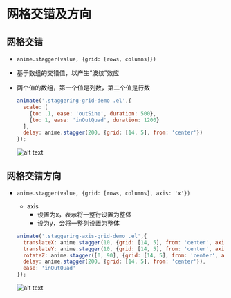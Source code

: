 # 网格交错及方向

## 网格交错

+ `anime.stagger(value, {grid: [rows, columns]})`

+ 基于数组的交错值，以产生“波纹”效应
+ 两个值的数组，第一个值是列数，第二个值是行数

  ```js
  animate('.staggering-grid-demo .el',{
    scale: [
      {to: .1, ease: 'outSine', duration: 500},
      {to: 1, ease: 'inOutQuad', duration: 1200}
    ],
    delay: anime.stagger(200, {grid: [14, 5], from: 'center'})
  });
  ```

  ![alt text](images/网格交错.gif)


## 网格交错方向

+ `anime.stagger(value, {grid: [rows, columns], axis: 'x'})`

  + axis
    + 设置为x，表示将一整行设置为整体
    + 设为y，会将一整列设置为整体

  ```js
  animate('.staggering-axis-grid-demo .el',{
    translateX: anime.stagger(10, {grid: [14, 5], from: 'center', axis: 'x'}),
    translateY: anime.stagger(10, {grid: [14, 5], from: 'center', axis: 'y'}),
    rotateZ: anime.stagger([0, 90], {grid: [14, 5], from: 'center', axis: 'x'}),
    delay: anime.stagger(200, {grid: [14, 5], from: 'center'}),
    ease: 'inOutQuad'
  });
  ```

  ![alt text](images/网格交错方向.gif)
